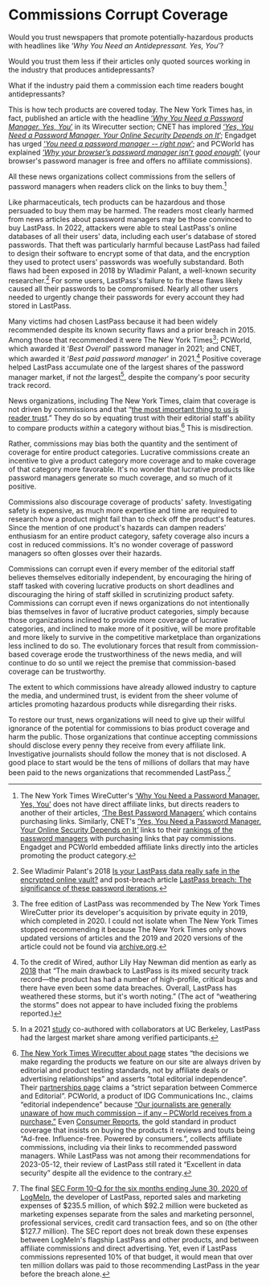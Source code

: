 # Commissions Corrupt Coverage

<!-- To grasp the severity of the problem consider the analog of pharmaceuticals. -->
Would you trust newspapers that promote potentially-hazardous products with headlines like ‘*Why You Need an Antidepressant. Yes, You*’?

Would you trust them less if their articles only quoted sources working in the industry that produces antidepressants?

What if the industry paid them a commission each time readers bought antidepressants?

This is how tech products are covered today. The New York Times has, in fact, published an article with the headline [‘*Why You Need a Password Manager. Yes, You*’](https://www.nytimes.com/2019/08/27/smarter-living/wirecutter/why-you-need-a-password-manager-yes-you.html) in its Wirecutter section; CNET has implored [‘*Yes, You Need a Password Manager. Your Online Security Depends on It*’](https://www.cnet.com/tech/services-and-software/yes-you-need-a-password-manager-your-online-security-depends-on-it/); Engadget has urged [‘*You need a password manager -- right now*’](https://www.engadget.com/2019-08-26-the-best-password-managers-compared.html); and PCWorld has explained [‘*Why your browser’s password manager isn’t good enough*’](https://www.pcworld.com/article/393979/why-your-browsers-password-manager-isnt-good-enough.html) (your browser's password manager is free and offers no affiliate commissions).

All these news organizations collect commissions from the sellers of password managers when readers click on the links to buy them.[^nyt-affiliate-links-are-indirect]

[^nyt-affiliate-links-are-indirect]: The New York Times WireCutter's [‘Why You Need a Password Manager. Yes, You’](https://www.nytimes.com/2019/08/27/smarter-living/wirecutter/why-you-need-a-password-manager-yes-you.html) does not have direct affiliate links, but directs readers to another of their articles, [‘The Best Password Managers’](https://www.nytimes.com/wirecutter/reviews/best-password-managers/) which contains purchasing links. Similarly, CNET's [‘Yes, You Need a Password Manager. Your Online Security Depends on It’](https://www.cnet.com/tech/services-and-software/yes-you-need-a-password-manager-your-online-security-depends-on-it/) links to their [rankings of the password managers](https://www.cnet.com/tech/services-and-software/best-password-manager/) with purchasing links that pay commissions. Engadget and PCWorld embedded affiliate links directly into the articles promoting the product category.

Like pharmaceuticals, tech products can be hazardous and those persuaded to buy them may be harmed. The readers most clearly harmed from news articles about password managers may be those convinced to buy LastPass. In 2022, attackers were able to steal LastPass's online databases of all their users' data, including each user's database of stored passwords. That theft was particularly harmful because LastPass had failed to design their software to encrypt some of that data, and the encryption they used to protect users' passwords was woefully substandard. Both flaws had been exposed in 2018 by Wladimir Palant, a well-known security researcher.[^lastpass-iterations] For some users, LastPass's failure to fix these flaws likely caused all their passwords to be compromised. Nearly all other users needed to urgently change their passwords for every account they had stored in LastPass.

Many victims had chosen LastPass because it had been widely recommended despite its known security flaws and a prior breach in 2015. Among those that recommended it were The New York Times[^nyt-lastpass-rec]; PCWorld, which awarded it ‘*Best Overall*’ password manager in 2021; and CNET, which awarded it ‘*Best paid password manager*’ in 2021.[^wired-notes-security] Positive coverage helped LastPass accumulate one of the largest shares of the password manager market, if not *the* largest[^lastpass-market-share], despite the company's poor security track record.
 <!-- Commissions surely helped drive that coverage. -->

[^nyt-lastpass-rec]: The free edition of LastPass was recommended by The New York Times WireCutter prior its developer's acquisition by private equity in 2019, which completed in 2020. I could not isolate when The New York Times stopped recommending it because The New York Times only shows updated versions of articles and the 2019 and 2020 versions of the article could not be found via [archive.org](archive.org).

News organizations, including The New York Times, claim that coverage is not driven by commissions and that “[the most important thing to us is reader trust](https://www.nytimes.com/wirecutter/about/).” They do so by equating trust with their editorial staff's ability to compare products *within* a category without bias.[^editorial-independence] This is misdirection.

Rather, commissions may bias both the quantity and the sentiment of coverage for entire product categories. Lucrative commissions create an incentive to give a product category more coverage and to make coverage of that category more favorable. It's no wonder that lucrative products like password managers generate so much coverage, and so much of it positive.

Commissions also discourage coverage of products' safety. Investigating safety is expensive, as much more expertise and time are required to research how a product might fail than to check off the product's features. Since the mention of one product's hazards can dampen readers' enthusiasm for an entire product category, safety coverage also incurs a cost in reduced commissions. It's no wonder coverage of password managers so often glosses over their hazards.

Commissions can corrupt even if every member of the editorial staff believes themselves editorially independent, by encouraging the hiring of staff tasked with covering lucrative products on short deadlines and discouraging the hiring of staff skilled in scrutinizing product safety. Commissions can corrupt even if news organizations do not intentionally bias themselves in favor of lucrative product categories, simply because those organizations inclined to provide more coverage of lucrative categories, and inclined to make more of it positive, will be more profitable and more likely to survive in the competitive marketplace than organizations less inclined to do so. The evolutionary forces that result from commission-based coverage erode the trustworthiness of the news media, and will continue to do so until we reject the premise that commission-based coverage can be trustworthy.

The extent to which commissions have already allowed industry to capture the media, and undermined trust, is evident from the sheer volume of articles promoting hazardous products while disregarding their risks.

To restore our trust, news organizations will need to give up their willful ignorance of the potential for commissions to bias product coverage and harm the public. Those organizations that continue accepting commissions should disclose every penny they receive from every affiliate link. Investigative journalists should follow the money that is not disclosed. A good place to start would be the tens of millions of dollars that may have been paid to the news organizations that recommended LastPass.[^money-flow]

[^editorial-independence]: [The New York Times Wirecutter about page](https://www.nytimes.com/wirecutter/about/) states “the decisions we make regarding the products we feature on our site are always driven by editorial and product testing standards, not by affiliate deals or advertising relationships” and asserts “total editorial independence”. Their [partnerships page](https://www.nytimes.com/wirecutter/partners/) claims a “strict separation between Commerce and Editorial”. PCWorld, a product of IDG Communications Inc., claims “editorial independence” because [“Our journalists are generally unaware of how much commission – if any – PCWorld receives from a purchase.”](https://www.pcworld.com/about/affiliate-link-policy) Even [Consumer Reports](https://www.consumerreports.org/), the gold standard in product coverage that insists on buying the products it reviews and touts being “Ad-free. Influence-free. Powered by consumers.”, collects affiliate commissions, including via their links to recommended password managers. While LastPass was not among their recommendations for 2023-05-12, their review of LastPass still rated it “Excellent in data security” despite all the evidence to the contrary.


[^lastpass-market-share]: In a 2021 [study](https://dash.harvard.edu/handle/1/37374029) co-authored with collaborators at UC Berkeley, LastPass had the largest market share among verified participants.

[^lastpass-iterations]: See Wladimir Palant's 2018 [Is your LastPass data really safe in the encrypted online vault?](https://palant.info/2018/07/09/is-your-lastpass-data-really-safe-in-the-encrypted-online-vault/) and post-breach article [LastPass breach: The significance of these password iterations](https://palant.info/2022/12/28/lastpass-breach-the-significance-of-these-password-iterations/),

[^lastpass-best]: Contact me for archival copies of both articles if necessary. At the time of writing, the [PCWorld article](https://www.pcworld.com/article/393979/why-your-browsers-password-manager-isnt-good-enough.html) was still online with the recommendation unchanged and the [CNET article was available via the Internet Archive](https://web.archive.org/web/20210707100536/https://www.cnet.com/tech/services-and-software/best-password-manager/).

[^wired-notes-security]: To the credit of Wired, author Lily Hay Newman did mention as early as [2018](https://web.archive.org/web/20200612063257/https://www.wired.com/story/password-manager-autofill-ad-tech-privacy/) that “The main drawback to LastPass is its mixed security track record—the product has had a number of high-profile, critical bugs and there have even been some data breaches. Overall, LastPass has weathered these storms, but it's worth noting.” (The act of “weathering the storms” does not appear to have included fixing the problems reported.)

[^money-flow]: The final [SEC Form 10-Q for the six months ending June 30, 2020 of LogMeIn](https://www.sec.gov/ix?doc=/Archives/edgar/data/0001420302/000156459020034298/logm-10q_20200630.htm), the developer of LastPass, reported sales and marketing expenses of \$235.5 million, of which \$92.2 million were bucketed as marketing expenses separate from the sales and marketing personnel, professional services, credit card transaction fees, and so on (the other \$127.7 million). The SEC report does not break down these expenses between LogMeIn's flagship LastPass and other products, and between affiliate commissions and direct advertising. Yet, even if LastPass commissions represented 10\% of that budget, it would mean that over ten million dollars was paid to those recommending LastPass in the year before the breach alone.